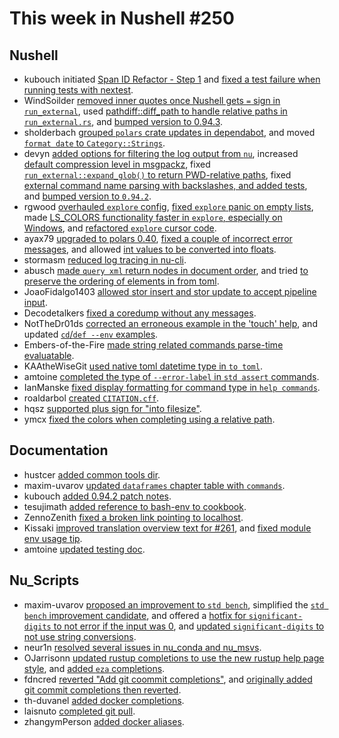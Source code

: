 # This week in Nushell #250

## Nushell

- kubouch initiated [Span ID Refactor - Step 1](https://github.com/nushell/nushell/pull/12960) and [fixed a test failure when running tests with nextest](https://github.com/nushell/nushell/pull/13101).
- WindSoilder [removed inner quotes once Nushell gets `=` sign in `run_external`](https://github.com/nushell/nushell/pull/13073), used [pathdiff::diff_path to handle relative paths in `run_external.rs`](https://github.com/nushell/nushell/pull/13056), and [bumped version to 0.94.3](https://github.com/nushell/nushell/pull/13055).
- sholderbach [grouped `polars` crate updates in dependabot](https://github.com/nushell/nushell/pull/13084), and moved [`format date` to `Category::Strings`](https://github.com/nushell/nushell/pull/13083).
- devyn [added options for filtering the log output from `nu`](https://github.com/nushell/nushell/pull/13044), increased [default compression level in msgpackz](https://github.com/nushell/nushell/pull/13035), fixed [`run_external::expand_glob()` to return PWD-relative paths](https://github.com/nushell/nushell/pull/13028), fixed [external command name parsing with backslashes, and added tests](https://github.com/nushell/nushell/pull/13027), and [bumped version to `0.94.2`](https://github.com/nushell/nushell/pull/13014).
- rgwood [overhauled `explore` config](https://github.com/nushell/nushell/pull/13075), [fixed `explore` panic on empty lists](https://github.com/nushell/nushell/pull/13074), made [LS_COLORS functionality faster in `explore`, especially on Windows](https://github.com/nushell/nushell/pull/12984), and [refactored `explore` cursor code](https://github.com/nushell/nushell/pull/12979).
- ayax79 [upgraded to polars 0.40](https://github.com/nushell/nushell/pull/13069), [fixed a couple of incorrect error messages](https://github.com/nushell/nushell/pull/13043), and allowed [int values to be converted into floats](https://github.com/nushell/nushell/pull/13025).
- stormasm [reduced log tracing in nu-cli](https://github.com/nushell/nushell/pull/13067).
- abusch [made `query xml` return nodes in document order](https://github.com/nushell/nushell/pull/13047), and tried [to preserve the ordering of elements in from toml](https://github.com/nushell/nushell/pull/13045).
- JoaoFidalgo1403 [allowed stor insert and stor update to accept pipeline input](https://github.com/nushell/nushell/pull/12882).
- Decodetalkers [fixed a coredump without any messages](https://github.com/nushell/nushell/pull/13034).
- NotTheDr01ds [corrected an erroneous example in the 'touch' help](https://github.com/nushell/nushell/pull/13095), and updated [`cd`/`def --env` examples](https://github.com/nushell/nushell/pull/13068).
- Embers-of-the-Fire [made string related commands parse-time evaluatable](https://github.com/nushell/nushell/pull/13032).
- KAAtheWiseGit [used native toml datetime type in `to toml`](https://github.com/nushell/nushell/pull/13018).
- amtoine [completed the type of `--error-label` in `std assert` commands](https://github.com/nushell/nushell/pull/12998).
- IanManske [fixed display formatting for command type in `help commands`](https://github.com/nushell/nushell/pull/12996).
- roaldarbol [created `CITATION.cff`](https://github.com/nushell/nushell/pull/12983).
- hqsz [supported plus sign for "into filesize"](https://github.com/nushell/nushell/pull/12974).
- ymcx [fixed the colors when completing using a relative path](https://github.com/nushell/nushell/pull/12898).

## Documentation

- hustcer [added common tools dir](https://github.com/nushell/nushell.github.io/pull/1438).
- maxim-uvarov [updated `dataframes` chapter table with `commands`](https://github.com/nushell/nushell.github.io/pull/1437).
- kubouch [added 0.94.2 patch notes](https://github.com/nushell/nushell.github.io/pull/1436).
- tesujimath [added reference to bash-env to cookbook](https://github.com/nushell/nushell.github.io/pull/1434).
- ZennoZenith [fixed a broken link pointing to localhost](https://github.com/nushell/nushell.github.io/pull/1433).
- Kissaki [improved translation overview text for #261](https://github.com/nushell/nushell.github.io/pull/1431), and [fixed module env usage tip](https://github.com/nushell/nushell.github.io/pull/1423).
- amtoine [updated testing doc](https://github.com/nushell/nushell.github.io/pull/1422).

## Nu_Scripts

- maxim-uvarov [proposed an improvement to `std bench`](https://github.com/nushell/nu_scripts/pull/873), simplified the [`std bench` improvement candidate](https://github.com/nushell/nu_scripts/pull/865), and offered a [hotfix for `significant-digits` to not error if the input was 0](https://github.com/nushell/nu_scripts/pull/863), and [updated `significant-digits` to not use string conversions](https://github.com/nushell/nu_scripts/pull/862).
- neur1n [resolved several issues in nu_conda and nu_msvs](https://github.com/nushell/nu_scripts/pull/872).
- OJarrisonn [updated rustup completions to use the new rustup help page style](https://github.com/nushell/nu_scripts/pull/871), and [added `eza` completions](https://github.com/nushell/nu_scripts/pull/870).
- fdncred [reverted "Add git coommit completions"](https://github.com/nushell/nu_scripts/pull/869), and [originally added git commit completions then reverted](https://github.com/nushell/nu_scripts/pull/868).
- th-duvanel [added docker completions](https://github.com/nushell/nu_scripts/pull/867).
- laisnuto [completed git pull](https://github.com/nushell/nu_scripts/pull/866).
- zhangymPerson [added docker aliases](https://github.com/nushell/nu_scripts/pull/861).
